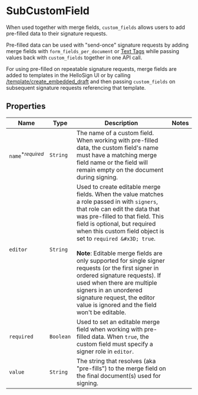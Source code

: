 

# SubCustomField

When used together with merge fields, `custom_fields` allows users to add pre-filled data to their signature requests.

Pre-filled data can be used with &quot;send-once&quot; signature requests by adding merge fields with `form_fields_per_document` or [Text Tags](https://app.hellosign.com/api/textTagsWalkthrough#TextTagIntro) while passing values back with `custom_fields` together in one API call.

For using pre-filled on repeatable signature requests, merge fields are added to templates in the HelloSign UI or by calling [/template/create_embedded_draft](/api/reference/operation/templateCreateEmbeddedDraft) and then passing `custom_fields` on subsequent signature requests referencing that template.

## Properties

Name | Type | Description | Notes
------------ | ------------- | ------------- | -------------
| `name`<sup>*_required_</sup> | ```String``` |  The name of a custom field. When working with pre-filled data, the custom field&#39;s name must have a matching merge field name or the field will remain empty on the document during signing.  |  |
| `editor` | ```String``` |  Used to create editable merge fields. When the value matches a role passed in with `signers`, that role can edit the data that was pre-filled to that field. This field is optional, but required when this custom field object is set to `required &#x3D; true`.<br><br>**Note**: Editable merge fields are only supported for single signer requests (or the first signer in ordered signature requests). If used when there are multiple signers in an unordered signature request, the editor value is ignored and the field won&#39;t be editable.  |  |
| `required` | ```Boolean``` |  Used to set an editable merge field when working with pre-filled data. When `true`, the custom field must specify a signer role in `editor`.  |  |
| `value` | ```String``` |  The string that resolves (aka &quot;pre-fills&quot;) to the merge field on the final document(s) used for signing.  |  |



